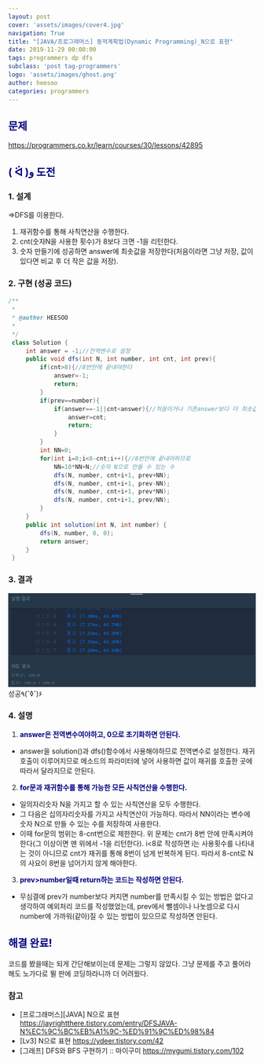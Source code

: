 ```yaml
---
layout: post
cover: 'assets/images/cover4.jpg'
navigation: True
title: "[JAVA/프로그래머스] 동적계획법(Dynamic Programming)_N으로 표현"
date: 2019-11-29 00:00:00
tags: programmers dp dfs
subclass: 'post tag-programmers'
logo: 'assets/images/ghost.png'
author: heesoo
categories: programmers
---
```

## <span style="color:navy">문제</span>
<https://programmers.co.kr/learn/courses/30/lessons/42895>

## <span style="color:navy">( ᐛ )و 도전</span>

### 1. 설계
=>DFS를 이용한다.
1. 재귀함수를 통해 사칙연산을 수행한다.
2. cnt(숫자N을 사용한 횟수)가 8보다 크면 -1을 리턴한다.
3. 숫자 만들기에 성공하면 answer에 최솟값을 저장한다(처음이라면 그냥 저장, 값이 있다면 비교 후 더 작은 값을 저장).


### 2. 구현 (성공 코드)
```java
/**
 *
 * @author HEESOO
 *
 */
 class Solution {
     int answer = -1;//전역변수로 설정
     public void dfs(int N, int number, int cnt, int prev){
         if(cnt>8){//8번안에 끝내야한다
             answer=-1;
             return;
         }
         if(prev==number){
             if(answer==-1||cnt<answer){//처음이거나 기존answer보다 더 최솟값을 발견했다면
                 answer=cnt;
                 return;
             }            
         }
         int NN=0;
         for(int i=0;i<8-cnt;i++){//8번안에 끝내야하므로
             NN=10*NN+N;//숫자 N으로 만들 수 있는 수
             dfs(N, number, cnt+i+1, prev+NN);
             dfs(N, number, cnt+i+1, prev-NN);
             dfs(N, number, cnt+i+1, prev*NN);
             dfs(N, number, cnt+i+1, prev/NN);
         }
     }
     public int solution(int N, int number) {
         dfs(N, number, 0, 0);
         return answer;
     }
 }
```

### 3. 결과
![실행결과](./assets/images/191129_1.PNG)
성공٩(˘◊˘)۶

### 4. 설명
1. **<span style="color:navy">answer은 전역변수여야하고, 0으로 초기화하면 안된다.</span>**  
- answer을 solution()과 dfs()함수에서 사용해야하므로 전역변수로 설정한다. 재귀호출이 이루어지므로 메소드의 파라미터에 넣어 사용하면 값이 재귀를 호출한 곳에 따라서 달라지므로 안된다.
2. **<span style="color:navy">for문과 재귀함수를 통해 가능한 모든 사칙연산을 수행한다.</span>**  
- 일의자리숫자 N을 가지고 할 수 있는 사칙연산을 모두 수행한다.
- 그 다음은 십의자리숫자를 가지고 사칙연산이 가능하다. 따라서 NN이라는 변수에 숫자 N으로 만들 수 있는 수를 저장하여 사용한다.
- 이때 for문의 범위는 8-cnt번으로 제한한다. 위 문제는 cnt가 8번 안에 만족시켜야한다(그 이상이면 맨 위에서 -1을 리턴한다). i<8로 작성하면 i는 사용횟수를 나타내는 것이 아니므로 cnt가 재귀를 통해 8번이 넘게 반복하게 된다. 따라서 8-cnt로 N의 사요이 8번을 넘어가지 않게 해야한다.
3. **<span style="color:navy">prev>number일때 return하는 코드는 작성하면 안된다.</span>**
- 무심결에 prev가 number보다 커지면 number를 만족시킬 수 있는 방법은 없다고 생각하여 예외처리 코드를 작성했었는데, prev에서 뺄셈이나 나눗셈으로 다시 number에 가까워(같아)질 수 있는 방법이 있으므로 작성하면 안된다.

## <span style="color:navy">해결 완료!</span>
코드를 봤을때는 되게 간단해보이는데 문제는 그렇지 않았다. 그냥 문제를 주고 풀어라 해도 노가다로 뛸 판에 코딩하라니까 더 어려웠다.

### 참고
- [프로그래머스][JAVA] N으로 표현 <https://jayrightthere.tistory.com/entry/DFSJAVA-N%EC%9C%BC%EB%A1%9C-%ED%91%9C%ED%98%84>
- [Lv3] N으로 표현 <https://ydeer.tistory.com/42>
- [그래프] DFS와 BFS 구현하기 :: 마이구미 <https://mygumi.tistory.com/102>
